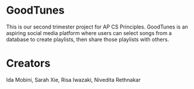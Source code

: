 # GoodTunes
This is our second trimester project for AP CS Principles. GoodTunes is an aspiring social media platform where users can select songs from a database to create playlists, then share those playlists with others. 

# Creators
Ida Mobini, Sarah Xie, Risa Iwazaki, Nivedita Rethnakar 
